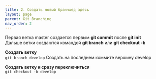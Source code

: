 ```yaml
---
title: 2. Создать новый бранчхед здесь
layout: page
parent: Git Branching
nav_order: 2
---
```

Первая ветка master создается первым **git commit** после **git init**  
Дальше ветки создаются командой **git branch** или **git checkout -b**  

**Создать ветку**  
`git branch develop` Создать на последнем коммите вершину develop  

**Создать ветку и сразу переключиться**  
`git checkout -b develop`  
